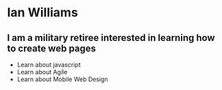 # Ian Williams

## I am a military retiree interested in learning how to create web pages

* Learn about javascript
* Learn about Agile
* Learn about Mobile Web Design

